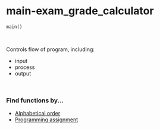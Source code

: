 # main-exam_grade_calculator

`main()`

<br>

Controls flow of program, including:
- input
- process
- output

<br>

### Find functions by...
* [Alphabetical order](https://github.com/emiliebarnard/csc110-function-reference/tree/main/functions "Go to functions folder")
* [Programming assignment](https://github.com/emiliebarnard/csc110-function-reference/blob/main/pa.md "Programming assignments in chronological order")
